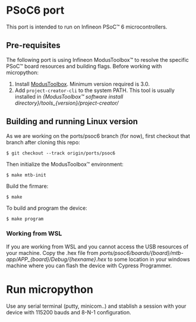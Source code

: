 # PSoC6 port

This port is intended to run on Infineon PSoC™ 6 microcontrollers.

## Pre-requisites
 
The following port is using Infineon ModusToolbox™ to resolve the specific PSoC™ board resources and building flags. Before working with micropython:

1. Install [ModusToolbox](https://www.infineon.com/cms/en/design-support/tools/sdk/modustoolbox-software/). Minimum version required is 3.0.
2. Add `project-creator-cli` to the system PATH. This tool is usually installed in *{ModusToolbox™ software install directory}/tools_{version}/project-creator/*

## Building and running Linux version

As we are working on the ports/psoc6 branch (for now), first checkout that branch after cloning this repo:

    $ git checkout --track origin/ports/psoc6

Then initialize the ModusToolbox™ environment: 

    $ make mtb-init

Build the firmare:

    $ make

To build and program the device:

    $ make program

### Working from WSL

If you are working from WSL and you cannot access the USB resources of your machine. Copy the .hex file from *ports/psoc6/boards/{board}/mtb-app/APP_{board}/Debug/{hexname}.hex* to some location in your windows machine where you can flash the device with Cypress Programmer. 

# Run micropython

Use any serial terminal (putty, minicom..) and stablish a session with your device with 115200 bauds and 8-N-1 configuration. 
